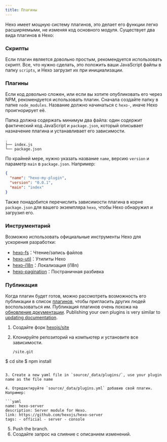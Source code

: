 ```yaml
---
title: Плагины
---
```


Hexo имеет мощную систему плагинов, это делает его функции легко расширяемыми, не изменяя код основного модуля. Существует два вида плагинов в Hexo:

### Скрипты

Если плагин является довольно простым, рекомендуется использовать скрипт. Все, что нужно сделать, это положить ваши JavaScript файлы в папку `scripts`, и Hexo загрузит их при инициализации.

### Плагины

Если код довольно сложен, или если вы хотите опубликовать его через NPM, рекомендуется использовать плагин. Сначала создайте папку в папке `node_modules`. Название должно начинаться с `hexo-`, иначе Hexo проигнорирует её.

Папка должна содержать минимум два файла: один содержит фактический код JavaScript и `package.json`, который описывает назначение плагина и устанавливает его зависимости.

```plain
.
├── index.js
└── package.json
```

По крайней мере, нужно указать название `name`, версию `version` и параметр `main` в `package.json`. Например:

```json package.json
{
  "name": "hexo-my-plugin",
  "version": "0.0.1",
  "main": "index"
}
```

Также понадобится перечислить зависимости плагина в корне `package.json` для вашего экземпляра `hexo`, чтобы Hexo обнаружил и загрузил его.

### Инструментарий

Возможно использовать официальные инструменты Hexo для ускорения разработки:

- [hexo-fs][]：Чтение/запись файлов
- [hexo-util][]：Утилиты Hexo
- [hexo-i18n][]：Локализация (i18n)
- [hexo-pagination][]：Постраничная разбивка

### Публикация

Когда плагин будет готов, можно рассмотреть возможность его публикации в список [плагинов](/plugins), чтобы пригласить других людей воспользоваться им. Публикация плагинов очень похожа на [обновление документации](contributing.html#Обновление-документации). Publishing your own plugins is very similar to [updating documentation](contributing.html#Updating_Documentation).

1. Создайте форк [hexojs/site][]
2. Клонируйте репозиторий на компьютер и установите все зависимости.

   ```shell
   /site.git
$ cd site
$ npm install
   ```

3. Create a new yaml file in `source/_data/plugins/`, use your plugin name as the file name

4. Отредактируйте `source/_data/plugins.yml` добавив свой плагин. Например:

   ```yaml
   name: hexo-server
description: Server module for Hexo.
   link: https://github.com/hexojs/hexo-server
tags: - official - server - console
   ```

5. Push the branch.
6. Создайте запрос на слияние с описанием изменений.

[hexo-fs]: https://github.com/hexojs/hexo-fs
[hexo-util]: https://github.com/hexojs/hexo-util
[hexo-i18n]: https://github.com/hexojs/hexo-i18n
[hexo-pagination]: https://github.com/hexojs/hexo-pagination
[hexojs/site]: https://github.com/hexojs/site
